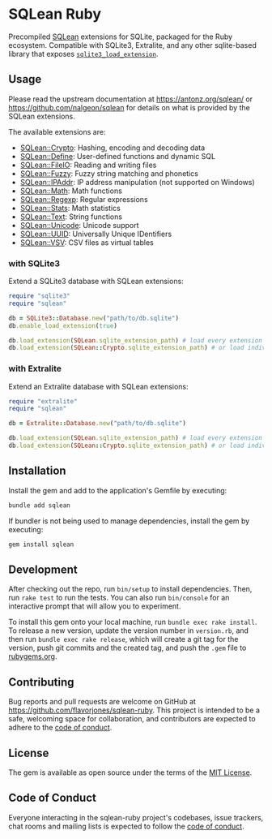 # SQLean Ruby

Precompiled [SQLean](https://github.com/nalgeon/sqlean) extensions for SQLite, packaged for the Ruby ecosystem. Compatible with SQLite3, Extralite, and any other sqlite-based library that exposes [`sqlite3_load_extension`](https://www.sqlite.org/c3ref/load_extension.html).


## Usage

Please read the upstream documentation at https://antonz.org/sqlean/ or https://github.com/nalgeon/sqlean for details on what is provided by the SQLean extensions.

The available extensions are:

- [SQLean::Crypto](https://github.com/nalgeon/sqlean/blob/main/docs/crypto.md): Hashing, encoding and decoding data
- [SQLean::Define](https://github.com/nalgeon/sqlean/blob/main/docs/define.md): User-defined functions and dynamic SQL
- [SQLean::FileIO](https://github.com/nalgeon/sqlean/blob/main/docs/fileio.md): Reading and writing files
- [SQLean::Fuzzy](https://github.com/nalgeon/sqlean/blob/main/docs/fuzzy.md): Fuzzy string matching and phonetics
- [SQLean::IPAddr](https://github.com/nalgeon/sqlean/blob/main/docs/ipaddr.md): IP address manipulation (not supported on Windows)
- [SQLean::Math](https://github.com/nalgeon/sqlean/blob/main/docs/math.md): Math functions
- [SQLean::Regexp](https://github.com/nalgeon/sqlean/blob/main/docs/regexp.md): Regular expressions
- [SQLean::Stats](https://github.com/nalgeon/sqlean/blob/main/docs/stats.md): Math statistics
- [SQLean::Text](https://github.com/nalgeon/sqlean/blob/main/docs/text.md): String functions
- [SQLean::Unicode](https://github.com/nalgeon/sqlean/blob/main/docs/unicode.md): Unicode support
- [SQLean::UUID](https://github.com/nalgeon/sqlean/blob/main/docs/uuid.md): Universally Unique IDentifiers
- [SQLean::VSV](https://github.com/nalgeon/sqlean/blob/main/docs/vsv.md): CSV files as virtual tables


### with SQLite3

Extend a SQLite3 database with SQLean extensions:

``` ruby
require "sqlite3"
require "sqlean"

db = SQLite3::Database.new("path/to/db.sqlite")
db.enable_load_extension(true)

db.load_extension(SQLean.sqlite_extension_path) # load every extension in SQLean
db.load_extension(SQLean::Crypto.sqlite_extension_path) # or load individual extensions
```

<!-- not available yet!
or, if using sqlite3 gem >= 2.4.0:

```
db.load_extension(SQLean) # load every extension in SQLean
db.load_extension(SQLean::Crypto) # or load individual extensions
```
-->

<!-- also not available yet!
### with SQLite3 in Rails

When using SQLite3 v2.4.0+ and Rails 8.1.0+:

``` yaml
# config/database.yml

development:
  adapter: sqlite3
  extensions:
    - SQLean # load every extension in SQLean
    - SQLean::Crypto # or load individual extensions
```
-->

### with Extralite

Extend an Extralite database with SQLean extensions:

``` ruby
require "extralite"
require "sqlean"

db = Extralite::Database.new("path/to/db.sqlite")

db.load_extension(SQLean.sqlite_extension_path) # load every extension in SQLean
db.load_extension(SQLean::Crypto.sqlite_extension_path) # or load individual extensions
```


## Installation

Install the gem and add to the application's Gemfile by executing:

```bash
bundle add sqlean
```

If bundler is not being used to manage dependencies, install the gem by executing:

```bash
gem install sqlean
```


## Development

After checking out the repo, run `bin/setup` to install dependencies. Then, run `rake test` to run the tests. You can also run `bin/console` for an interactive prompt that will allow you to experiment.

To install this gem onto your local machine, run `bundle exec rake install`. To release a new version, update the version number in `version.rb`, and then run `bundle exec rake release`, which will create a git tag for the version, push git commits and the created tag, and push the `.gem` file to [rubygems.org](https://rubygems.org).


## Contributing

Bug reports and pull requests are welcome on GitHub at https://github.com/flavorjones/sqlean-ruby. This project is intended to be a safe, welcoming space for collaboration, and contributors are expected to adhere to the [code of conduct](https://github.com/flavorjones/sqlean-ruby/blob/main/CODE_OF_CONDUCT.md).


## License

The gem is available as open source under the terms of the [MIT License](https://opensource.org/licenses/MIT).


## Code of Conduct

Everyone interacting in the sqlean-ruby project's codebases, issue trackers, chat rooms and mailing lists is expected to follow the [code of conduct](https://github.com/flavorjones/sqlean-ruby/blob/main/CODE_OF_CONDUCT.md).
